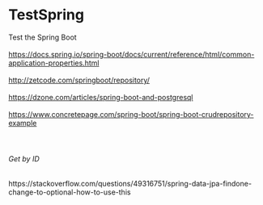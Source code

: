 # TestSpring
Test the Spring Boot <br><br>
https://docs.spring.io/spring-boot/docs/current/reference/html/common-application-properties.html <br><br>
http://zetcode.com/springboot/repository/ <br><br>
https://dzone.com/articles/spring-boot-and-postgresql <br><br>
https://www.concretepage.com/spring-boot/spring-boot-crudrepository-example <br><br>
<br>
<h6>Get by ID</h6>
https://stackoverflow.com/questions/49316751/spring-data-jpa-findone-change-to-optional-how-to-use-this